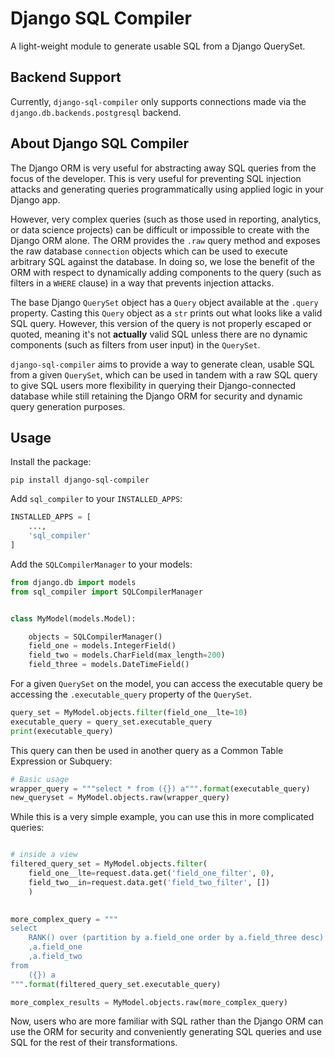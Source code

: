 # Django SQL Compiler

A light-weight module to generate usable SQL from a Django QuerySet.

## Backend Support
Currently, `django-sql-compiler` only supports connections made via the `django.db.backends.postgresql` backend.

## About Django SQL Compiler
The Django ORM is very useful for abstracting away SQL queries from the focus of the developer. This is very useful
for preventing SQL injection attacks and generating queries programmatically using applied logic in your Django app.

However, very complex queries (such as those used in reporting, analytics, or data science projects) can be difficult
or impossible to create with the Django ORM alone. The ORM provides the `.raw` query method and exposes the raw database 
`connection` objects which can be used to execute arbitrary SQL against the database. In doing so, we lose the benefit
of the ORM with respect to dynamically adding components to the query (such as filters in a `WHERE` clause) in a way that 
prevents injection attacks.

The base Django `QuerySet` object has a `Query` object available at the `.query` property. Casting this `Query` object as a `str` 
prints out what looks like a valid SQL query. However, this version of the query is not properly escaped or quoted, meaning 
it's not **actually** valid SQL unless there are no dynamic components (such as filters from user input) in the `QuerySet`.

`django-sql-compiler` aims to provide a way to generate clean, usable SQL from a given `QuerySet`, which can be used in 
tandem with a raw SQL query to give SQL users more flexibility in querying their Django-connected database while still 
retaining the Django ORM for security and dynamic query generation purposes.

## Usage
Install the package:
```
pip install django-sql-compiler
```

Add `sql_compiler` to your `INSTALLED_APPS`:

```python
INSTALLED_APPS = [
    ...,
    'sql_compiler'
]
```

Add the `SQLCompilerManager` to your models:

```python
from django.db import models
from sql_compiler import SQLCompilerManager


class MyModel(models.Model):

    objects = SQLCompilerManager()
    field_one = models.IntegerField()
    field_two = models.CharField(max_length=200)
    field_three = models.DateTimeField()

```

For a given `QuerySet` on the model, you can access the executable query be accessing the `.executable_query` property of the `QuerySet`.

```python
query_set = MyModel.objects.filter(field_one__lte=10)
executable_query = query_set.executable_query
print(executable_query)
```

This query can then be used in another query as a Common Table Expression or Subquery:

```python
# Basic usage
wrapper_query = """select * from ({}) a""".format(executable_query)
new_queryset = MyModel.objects.raw(wrapper_query)

```

While this is a very simple example, you can use this in more complicated queries:
```python

# inside a view
filtered_query_set = MyModel.objects.filter(
    field_one__lte=request.data.get('field_one_filter', 0),
    field_two__in=request.data.get('field_two_filter', [])
    )
    

more_complex_query = """
select
    RANK() over (partition by a.field_one order by a.field_three desc) as rnk
    ,a.field_one
    ,a.field_two
from
    ({}) a
""".format(filtered_query_set.executable_query)

more_complex_results = MyModel.objects.raw(more_complex_query)
```

Now, users who are more familiar with SQL rather than the Django ORM can use the ORM for security and conveniently
generating SQL queries and use SQL for the rest of their transformations.